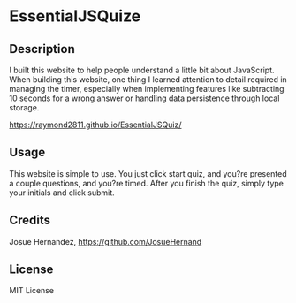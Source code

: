 # EssentialJSQuize

## Description

I built this website to help people understand a little bit about JavaScript. When building this website, one thing I learned attention to detail required in managing the timer, especially when implementing features like subtracting 10 seconds for a wrong answer or handling data persistence through local storage. 

https://raymond2811.github.io/EssentialJSQuiz/

## Usage

This website is simple to use. You just click start quiz, and you?re presented a couple questions, and you?re timed. After you finish the quiz, simply type your initials and click submit.


## Credits

Josue Hernandez, https://github.com/JosueHernand


## License

MIT License